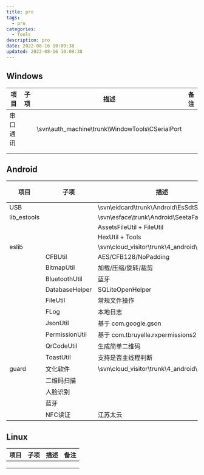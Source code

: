 ```yaml
---
title: pro
tags: 
  - pro
categories: 
  - Tools
description: pro
date: 2022-08-16 10:09:38
updated: 2022-08-16 10:09:38
---
```


## Windows

| 项目     | 子项 | 描述                                            | 备注 |
| -------- | ---- | ----------------------------------------------- | ---- |
| 串口通讯 |      | \svn\auth_machine\trunk\WindowTools\CSerialPort |      |
|          |      |                                                 |      |
|          |      |                                                 |      |



## Android

| 项目        | 子项           | 描述                                     | 备注 |
| ----------- | -------------- | ---------------------------------------- | ---- |
| USB         |                | \svn\eidcard\trunk\Android\EsSdtSdkDemo  |      |
| lib_estools |                | \svn\esface\trunk\Android\SeetaFace6Demo |      |
|             |                | AssetsFileUtil + FileUtil                |      |
|             |                | HexUtil + Tools                          |      |
| eslib       |                | \svn\cloud_visitor\trunk\4_android\guard |      |
|             | CFBUtil        | AES/CFB128/NoPadding                     |      |
|             | BitmapUtil     | 加载/压缩/旋转/裁剪                      |      |
|             | BluetoothUtil  | 蓝牙                                     |      |
|             | DatabaseHelper | SQLiteOpenHelper                         |      |
|             | FileUtil       | 常规文件操作                             |      |
|             | FLog           | 本地日志                                 |      |
|             | JsonUtil       | 基于 com.google.gson                     |      |
|             | PermissionUtil | 基于 com.tbruyelle.rxpermissions2        |      |
|             | QrCodeUtil     | 生成简单二维码                           |      |
|             | ToastUtil      | 支持是否主线程判断                       |      |
| guard       | 文化软件       | \svn\cloud_visitor\trunk\4_android\guard |      |
|             | 二维码扫描     |                                          |      |
|             | 人脸识别       |                                          |      |
|             | 蓝牙           |                                          |      |
|             | NFC读证        | 江苏太云                                 |      |



## Linux

| 项目 | 子项 | 描述 | 备注 |
| ---- | ---- | ---- | ---- |
|      |      |      |      |
|      |      |      |      |
|      |      |      |      |

